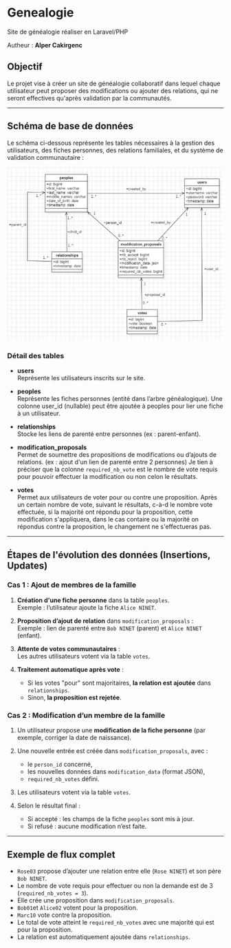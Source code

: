 # Genealogie
Site de généalogie réaliser en Laravel/PHP

Autheur : **Alper Cakirgenc**


## Objectif

Le projet vise à créer un site de généalogie collaboratif dans lequel chaque utilisateur peut proposer des modifications ou ajouter des relations, qui ne seront effectives qu'après validation par la communautés.

---

## Schéma de base de données

Le schéma ci-dessous représente les tables nécessaires à la gestion des utilisateurs, des fiches personnes, des relations familiales, et du système de validation communautaire :

![Schéma de la base de données](./genealogie-schema.png)

### Détail des tables

- **users**  
  Représente les utilisateurs inscrits sur le site.
  
- **peoples**  
  Représente les fiches personnes (entité dans l’arbre généalogique).
  Une colonne user_id (nullable) peut être ajoutée à peoples pour lier une fiche à un utilisateur.

- **relationships**  
  Stocke les liens de parenté entre personnes (ex : parent-enfant).
  
- **modification_proposals**  
  Permet de soumettre des propositions de modifications ou d’ajouts de relations.
  (ex : ajout d'un lien de parenté entre 2 personnes)
  Je tien à préciser que la colonne `required_nb_vote` est le nombre de vote requis pour pouvoir effectuer la modification ou non celon le résultats.

- **votes**  
  Permet aux utilisateurs de voter pour ou contre une proposition.
  Après un certain nombre de vote, suivant le résultats, c-à-d le nombre vote effectuée, si la majorité ont répondu pour la proposition, cette modification s'appliquera, dans le cas contaire ou la majorité on répondus contre la proposition, le changement ne s'effectueras pas.
---
## Étapes de l'évolution des données (Insertions, Updates)

### Cas 1 : Ajout de membres de la famille
1. **Création d'une fiche personne** dans la table `peoples`.  
   Exemple : l’utilisateur ajoute la fiche `Alice NINET`.

2. **Proposition d’ajout de relation** dans `modification_proposals` :  
   Exemple : lien de parenté entre `Bob NINET` (parent) et `Alice NINET` (enfant).

3. **Attente de votes communautaires** :  
   Les autres utilisateurs votent via la table `votes`.

4. **Traitement automatique après vote** :  
   - Si les votes "pour" sont majoritaires, **la relation est ajoutée** dans `relationships`.
   - Sinon, **la proposition est rejetée**.

### Cas 2 : Modification d’un membre de la famille

1. Un utilisateur propose une **modification de la fiche personne** (par exemple, corriger la date de naissance).

2. Une nouvelle entrée est créée dans `modification_proposals`, avec :
   - le `person_id` concerné,
   - les nouvelles données dans `modification_data` (format JSON),
   - `required_nb_votes` défini.

3. Les utilisateurs votent via la table `votes`.

4. Selon le résultat final :
   - Si accepté : les champs de la fiche `peoples` sont mis à jour.
   - Si refusé : aucune modification n’est faite.

---

## Exemple de flux complet

- `Rose03` propose d’ajouter une relation entre elle (`Rose NINET`) et son père `Bob NINET`.
- Le nombre de vote requis pour effectuer ou non la demande est de 3 (`required_nb_votes = 3`).
- Elle crée une proposition dans `modification_proposals`.
- `Bob01`et `Alice02` votent pour la proposition.
- `Marc10` vote contre la proposition.
- Le total de vote atteint le `required_nb_votes` avec une majorité qui est pour la proposition.
- La relation est automatiquement ajoutée dans `relationships`.
